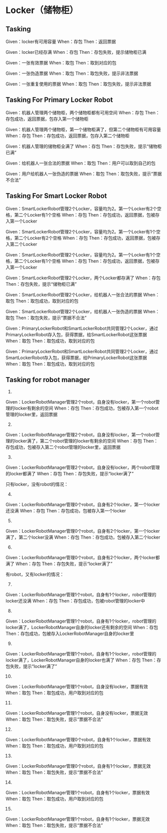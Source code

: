 # Locker（储物柜）

## Tasking
Given：locker有可用容量
When：存包
Then：返回票据


Given：locker已经存满
When：存包
Then：存包失败，提示储物柜已满


Given：一张有效票据
When：取包
Then：取到对应的包


Given：一张伪造票据
When：取包
Then：取包失败，提示非法票据


Given：一张重复使用的票据
When：取包
Then：取包失败，提示非法票据

## Tasking For Primary Locker Robot
Given：机器人管理两个储物柜，两个储物柜都有可用空间
When：存包
Then：存包成功，返回票据，包存入第一个储物柜

Given：机器人管理两个储物柜，第一个储物柜满了，但第二个储物柜有可用容量
When：存包
Then：存包成功，返回票据，包存入第二个储物柜

Given：机器人管理的储物柜全满了
When：存包
Then：存包失败，提示“储物柜已满”

Given：给机器人一张合法的票据
When：取包
Then：用户可以取到自己的包

Given：用户给机器人一张伪造的票据
When：取包
Then：取包失败，提示“票据不合法”

## Tasking For Smart Locker Robot
Given：SmartLockerRobot管理2个Locker，容量均为2。第一个Locker有2个空格，第二个Locker有1个空格
When：存包
Then：存包成功，返回票据，包被存入第一个Locker

Given：SmartLockerRobot管理2个Locker，容量均为2。第一个Locker有1个空格，第二个Locker有2个空格
When：存包
Then：存包成功，返回票据，包被存入第二个Locker

Given：SmartLockerRobot管理2个Locker，容量均为2。第一个Locker有1个空格，第二个Locker有1个空格
When：存包
Then：存包成功，返回票据，包被存入第一个Locker

Given：SmartLockerRobot管理2个Locker，两个Locker都存满了
When：存包
Then：存包失败，提示“储物柜已满”

Given：SmartLockerRobot管理2个Locker，给机器人一张合法的票据
When：取包
Then：取包成功，取到对应的包

Given：SmartLockerRobot管理2个Locker，给机器人一张伪造的票据
When：取包
Then：取包失败，提示“票据不合法”

Given：PrimaryLockerRobot和SmartLockerRobot共同管理2个Locker，通过PrimaryLockerRobot存入包，获得票据，给SmartLockerRobot这张票据
When：取包
Then：取包成功，取到对应的包

Given：PrimaryLockerRobot和SmartLockerRobot共同管理2个Locker，通过SmartLockerRobot存入包，获得票据，给PrimaryLockerRobot这张票据
When：取包
Then：取包成功，取到对应的包

## Tasking for robot manager

1.
Given：LockerRobotManager管理2个robot，自身没有locker，第一个robot管理的locker有剩余的空间
When：存包
Then：存包成功，包被存入第一个robot管理的locker里，返回票据

2.
Given：LockerRobotManager管理2个robot，自身没有locker，第一个robot管理的locker满了，第二个robot管理的locker有剩余的空间
When：存包
Then：存包成功，包被存入第二个robot管理的locker里，返回票据

3.
Given：LockerRobotManager管理2个robot，自身没有locker，两个robot管理的locker都满了
When：存包
Then：存包失败，提示“locker满了”

只有locker，没有robot的情况：

4.
Given：LockerRobotManager管理0个robot，自身有2个locker，第一个locker还没满
When：存包
Then：存包成功，包被存入第一个locker

5.
Given：LockerRobotManager管理0个robot，自身有2个locker，第一个locker满了，第二个locker没满
When：存包
Then：存包成功，包被存入第二个locker

6.
Given：LockerRobotManager管理0个robot，自身有2个locker，两个locker都满了
When：存包
Then：存包失败，提示“locker满了”

有robot，又有locker的情况：

7.
Given：LockerRobotManager管理1个robot，自身有1个locker，robot管理的locker还没满
When：存包
Then：存包成功，包被robot管理的locker中

8.
Given：LockerRobotManager管理1个robot，自身有1个locker，robot管理的locker满了，LockerRobotManager自身的locker还有剩余的空间
When：存包
Then：存包成功，包被存入LockerRobotManager自身的locker里

9.
Given：LockerRobotManager管理1个robot，自身有1个locker，robot管理的locker满了，LockerRobotManager自身的locker也满了
When：存包
Then：存包失败，提示“locker满了”


10.
Given：LockerRobotManager管理1个robot，自身没有locker，票据有效
When：取包
Then：取包成功，用户取到对应的包

11.
Given：LockerRobotManager管理1个robot，自身没有locker，票据无效
When：取包
Then：取包失败，提示“票据不合法”

12.
Given：LockerRobotManager管理0个robot，自身有1个locker，票据有效
When：取包
Then：取包成功，用户取到对应的包

13.
Given：LockerRobotManager管理0个robot，自身有1个locker，票据无效
When：取包
Then：取包失败，提示“票据不合法”

14.
Given：LockerRobotManager管理1个robot，自身有1个locker，票据有效
When：取包
Then：取包成功，用户取到对应的包

15.
Given：LockerRobotManager管理1个robot，自身有1个locker，票据无效
When：取包
Then：取包失败，提示“票据不合法”
